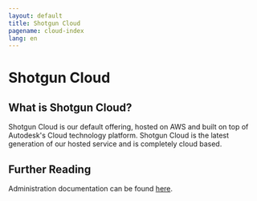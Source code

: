 ```yaml
---
layout: default
title: Shotgun Cloud
pagename: cloud-index
lang: en
---
```


# Shotgun Cloud

## What is Shotgun Cloud?

Shotgun Cloud is our default offering, hosted on AWS and built on top of Autodesk's Cloud technology platform. Shotgun Cloud is the latest generation of our hosted service and is completely cloud based.

## Further Reading

Administration documentation can be found [here](https://support.shotgunsoftware.com/hc/en-us/categories/202866127-Shotgun-Admin-Guide).